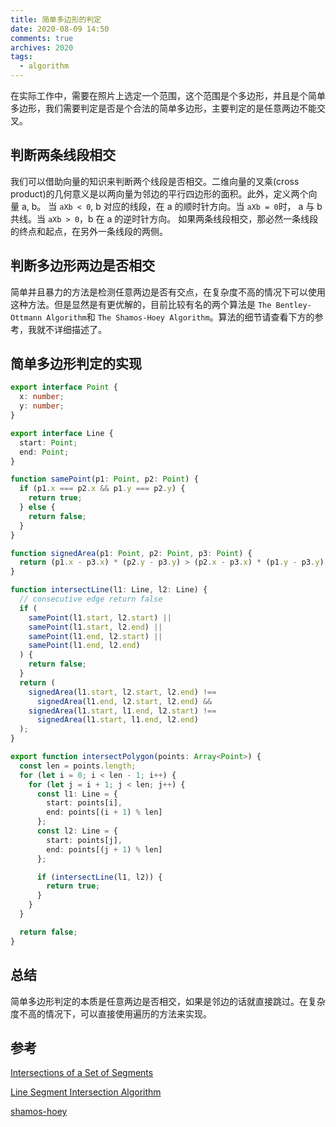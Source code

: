 ```yaml
---
title: 简单多边形的判定
date: 2020-08-09 14:50
comments: true
archives: 2020
tags:
  - algorithm
---
```


在实际工作中，需要在照片上选定一个范围，这个范围是个多边形，并且是个简单多边形，我们需要判定是否是个合法的简单多边形，主要判定的是任意两边不能交叉。

## 判断两条线段相交

我们可以借助向量的知识来判断两个线段是否相交。二维向量的叉乘(cross product)的几何意义是以两向量为邻边的平行四边形的面积。此外，定义两个向量 a, b。
当 `aXb < 0`, b 对应的线段，在 a 的顺时针方向。当 `aXb = 0`时， a 与 b 共线。当 `aXb > 0`，b 在 a 的逆时针方向。
如果两条线段相交，那必然一条线段的终点和起点，在另外一条线段的两侧。

## 判断多边形两边是否相交

简单并且暴力的方法是检测任意两边是否有交点，在复杂度不高的情况下可以使用这种方法。但是显然是有更优解的，目前比较有名的两个算法是 `The Bentley-Ottmann Algorithm`和
`The Shamos-Hoey Algorithm`。算法的细节请查看下方的参考，我就不详细描述了。

## 简单多边形判定的实现

```ts
export interface Point {
  x: number;
  y: number;
}

export interface Line {
  start: Point;
  end: Point;
}

function samePoint(p1: Point, p2: Point) {
  if (p1.x === p2.x && p1.y === p2.y) {
    return true;
  } else {
    return false;
  }
}

function signedArea(p1: Point, p2: Point, p3: Point) {
  return (p1.x - p3.x) * (p2.y - p3.y) > (p2.x - p3.x) * (p1.y - p3.y);
}

function intersectLine(l1: Line, l2: Line) {
  // consecutive edge return false
  if (
    samePoint(l1.start, l2.start) ||
    samePoint(l1.start, l2.end) ||
    samePoint(l1.end, l2.start) ||
    samePoint(l1.end, l2.end)
  ) {
    return false;
  }
  return (
    signedArea(l1.start, l2.start, l2.end) !==
      signedArea(l1.end, l2.start, l2.end) &&
    signedArea(l1.start, l1.end, l2.start) !==
      signedArea(l1.start, l1.end, l2.end)
  );
}

export function intersectPolygon(points: Array<Point>) {
  const len = points.length;
  for (let i = 0; i < len - 1; i++) {
    for (let j = i + 1; j < len; j++) {
      const l1: Line = {
        start: points[i],
        end: points[(i + 1) % len]
      };
      const l2: Line = {
        start: points[j],
        end: points[(j + 1) % len]
      };

      if (intersectLine(l1, l2)) {
        return true;
      }
    }
  }

  return false;
}
```

## 总结

简单多边形判定的本质是任意两边是否相交，如果是邻边的话就直接跳过。在复杂度不高的情况下，可以直接使用遍历的方法来实现。


## 参考

[Intersections of a Set of Segments](http://geomalgorithms.com/a09-_intersect-3.html)

[Line Segment Intersection Algorithm](https://bryceboe.com/2006/10/23/line-segment-intersection-algorithm/)

[shamos-hoey](https://github.com/rowanwins/shamos-hoey)

